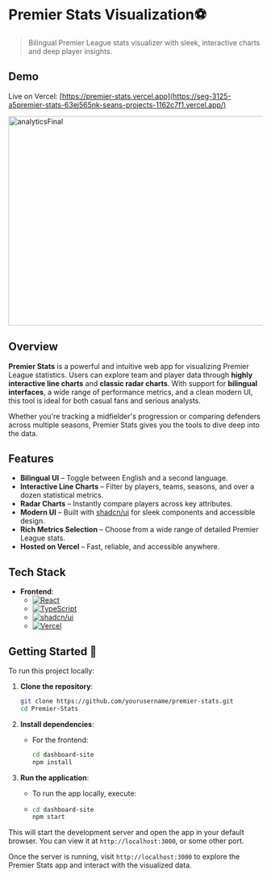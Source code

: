 # Premier Stats Visualization⚽  
> Bilingual Premier League stats visualizer with sleek, interactive charts and deep player insights.

## Demo   
Live on Vercel: [https://premier-stats.vercel.app](https://seg-3125-a5premier-stats-63ej565nk-seans-projects-1162c7f1.vercel.app/)

<img width="662" height="415" alt="analyticsFinal" src="https://github.com/user-attachments/assets/a64c1404-c487-469f-b785-b0383c26c85d" />
 

## Overview  

**Premier Stats** is a powerful and intuitive web app for visualizing Premier League statistics. Users can explore team and player data through **highly interactive line charts** and **classic radar charts**. With support for **bilingual interfaces**, a wide range of performance metrics, and a clean modern UI, this tool is ideal for both casual fans and serious analysts.

Whether you're tracking a midfielder's progression or comparing defenders across multiple seasons, Premier Stats gives you the tools to dive deep into the data.

## Features

- **Bilingual UI** – Toggle between English and a second language.
- **Interactive Line Charts** – Filter by players, teams, seasons, and over a dozen statistical metrics.
- **Radar Charts** – Instantly compare players across key attributes.
- **Modern UI** – Built with [shadcn/ui](https://ui.shadcn.com/) for sleek components and accessible design.
- **Rich Metrics Selection** – Choose from a wide range of detailed Premier League stats.
- **Hosted on Vercel** – Fast, reliable, and accessible anywhere.

## Tech Stack  

- **Frontend**:
  - [![React](https://img.shields.io/badge/React-%2320232a.svg?logo=react&logoColor=%2361DAFB)](https://reactjs.org/)
  - [![TypeScript](https://img.shields.io/badge/TypeScript-%23007ACC.svg?logo=typescript&logoColor=white)](https://www.typescriptlang.org/)
  - [![shadcn/ui](https://img.shields.io/badge/shadcn%2Fui-%2320232a.svg?logo=vercel&logoColor=white)](https://ui.shadcn.com/)
  - [![Vercel](https://img.shields.io/badge/Vercel-%23000000.svg?logo=vercel&logoColor=white)](https://vercel.com/)

## Getting Started 🚀  

To run this project locally:

1. **Clone the repository**:
   ```bash
   git clone https://github.com/yourusername/premier-stats.git
   cd Premier-Stats

2. **Install dependencies**:
   - For the frontend:
     ```bash
     cd dashboard-site
     npm install
     ```

3. **Run the application**:
   - To run the app locally, execute:
   - ```bash
     cd dashboard-site
     npm start
     ```
This will start the development server and open the app in your default browser. You can view it at `http://localhost:3000`, or some other port. 


Once the server is running, visit `http://localhost:3000` to explore the Premier Stats app and interact with the visualized data. 

